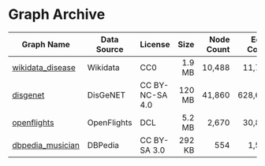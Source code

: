 # Graph Archive

| Graph Name | Data Source | License | Size | Node Count | Edge Count | Download |
| --- | --- | --- | --: | --: | --: | --- |
| [wikidata_disease](https://github.com/g2glab/grapharchive/tree/master/wikidata_disease) | Wikidata | CC0 | 1.9 MB | 10,488 | 11,770 | [download](https://github.com/g2glab/grapharchive/raw/master/wikidata_disease/wikidata_disease.pg) |
| [disgenet](https://github.com/g2glab/grapharchive/tree/master/disgenet) | DisGeNET | CC BY-NC-SA 4.0 | 120 MB | 41,860 | 628,685 | [download](https://github.com/g2glab/grapharchive/raw/master/disgenet/disgenet.pg.zip) |
| [openflights](https://github.com/g2glab/grapharchive/tree/master/openflights) | OpenFlights | DCL | 5.2 MB | 2,670 | 30,857 | [download](https://github.com/g2glab/grapharchive/raw/master/openflights/openflights.pg.zip) |
| [dbpedia_musician](https://github.com/g2glab/grapharchive/tree/master/dbpedia_musician) | DBPedia | CC BY-SA 3.0 | 292 KB | 554 | 1,530 | [download](https://github.com/g2glab/grapharchive/raw/master/dbpedia_musician/dbpedia_musician.pg.zip) |
